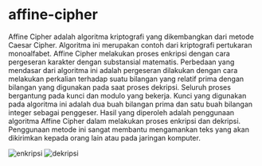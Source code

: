 # affine-cipher

Affine Cipher adalah algoritma kriptografi yang dikembangkan dari metode Caesar Cipher. Algoritma ini merupakan contoh dari kriptografi pertukaran monoalfabet. Affine Cipher melakukan proses enkripsi dengan cara pergeseran karakter dengan substansial matematis. Perbedaan yang mendasar dari algoritma ini adalah pergeseran dilakukan dengan cara melakukan perkalian terhadap suatu bilangan yang relatif prima dengan bilangan yang digunakan pada saat proses dekripsi. Seluruh proses bergantung pada kunci dan modulo yang bekerja. Kunci yang digunakan pada algoritma ini adalah dua buah bilangan prima dan satu buah bilangan integer sebagai penggeser. Hasil yang diperoleh adalah penggunaan algoritma Affine Cipher dalam melakukan proses enkripsi dan dekripsi. Penggunaan metode ini sangat membantu mengamankan teks yang akan dikirimkan kepada orang lain atau pada jaringan komputer.

![enkripsi](https://user-images.githubusercontent.com/79348524/189496440-c0daaf48-a48c-4a4f-9811-cf2b737da65e.png)
![dekripsi](https://user-images.githubusercontent.com/79348524/189496460-d402774b-b071-4eb3-b4de-b797bca7cfdc.png)

